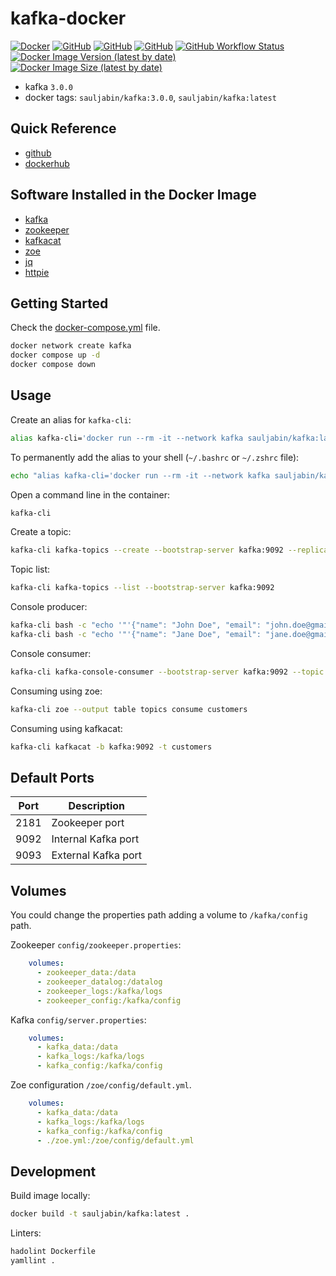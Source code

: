 # kafka-docker

<a href="https://www.docker.com/"><img alt="Docker" src="https://img.shields.io/badge/-docker-blue?logo=docker&logoColor=white"></a>
<a href="https://github.com/sauljabin/kafka-docker"><img alt="GitHub" src="https://img.shields.io/badge/status-active-brightgreen"></a>
<a href="https://github.com/sauljabin/kafka-docker"><img alt="GitHub" src="https://badges.pufler.dev/updated/sauljabin/kafka-docker?label=updated"></a>
<a href="https://github.com/sauljabin/kafka-docker/blob/main/LICENSE"><img alt="GitHub" src="https://img.shields.io/github/license/sauljabin/kafka-docker"></a>
<a href="https://github.com/sauljabin/kafka-docker/actions/workflows/main.yml"><img alt="GitHub Workflow Status" src="https://img.shields.io/github/workflow/status/sauljabin/kafka-docker/CI%20to%20Docker%20Hub"></a>
<a href="https://hub.docker.com/r/sauljabin/kafka"><img alt="Docker Image Version (latest by date)" src="https://img.shields.io/docker/v/sauljabin/kafka"></a>
<a href="https://hub.docker.com/r/sauljabin/kafka"><img alt="Docker Image Size (latest by date)" src="https://img.shields.io/docker/image-size/sauljabin/kafka"></a>

- kafka `3.0.0`
- docker tags: `sauljabin/kafka:3.0.0`, `sauljabin/kafka:latest`

## Quick Reference

- [github](https://github.com/sauljabin/kafka-docker)
- [dockerhub](https://hub.docker.com/r/sauljabin/kafka)

## Software Installed in the Docker Image

- [kafka](https://kafka.apache.org)
- [zookeeper](https://zookeeper.apache.org)
- [kafkacat](https://github.com/edenhill/kafkacat)
- [zoe](https://github.com/adevinta/zoe)
- [jq](https://stedolan.github.io/jq/)
- [httpie](https://httpie.org/)

## Getting Started

Check the [docker-compose.yml](docker-compose.yml) file.
```sh
docker network create kafka
docker compose up -d
docker compose down
```

## Usage

Create an alias for `kafka-cli`:

```bash
alias kafka-cli='docker run --rm -it --network kafka sauljabin/kafka:latest '
```

To permanently add the alias to your shell (`~/.bashrc` or `~/.zshrc` file):

```bash
echo "alias kafka-cli='docker run --rm -it --network kafka sauljabin/kafka:latest '" >> ~/.zshrc
```

Open a command line in the container:
```sh
kafka-cli
```

Create a topic:
```sh
kafka-cli kafka-topics --create --bootstrap-server kafka:9092 --replication-factor 1 --partitions 1 --topic customers
```

Topic list:
```sh
kafka-cli kafka-topics --list --bootstrap-server kafka:9092
```

Console producer:
```sh
kafka-cli bash -c "echo '"'{"name": "John Doe", "email": "john.doe@gmail.com"}'"' | kafka-console-producer --broker-list kafka:9092 --topic customers"
kafka-cli bash -c "echo '"'{"name": "Jane Doe", "email": "jane.doe@gmail.com"}'"' | kafka-console-producer --broker-list kafka:9092 --topic customers"
```

Console consumer:
```sh
kafka-cli kafka-console-consumer --bootstrap-server kafka:9092 --topic customers --from-beginning
```

Consuming using zoe:
```sh
kafka-cli zoe --output table topics consume customers
```

Consuming using kafkacat:
```sh
kafka-cli kafkacat -b kafka:9092 -t customers
```

## Default Ports

| Port | Description |
| - | - |
| 2181 | Zookeeper port |
| 9092 | Internal Kafka port |
| 9093 | External Kafka port |

## Volumes

You could change the properties path adding a volume to `/kafka/config` path.

Zookeeper `config/zookeeper.properties`:
```yaml
    volumes:
      - zookeeper_data:/data
      - zookeeper_datalog:/datalog
      - zookeeper_logs:/kafka/logs
      - zookeeper_config:/kafka/config
```

Kafka `config/server.properties`:
```yaml
    volumes:
      - kafka_data:/data
      - kafka_logs:/kafka/logs
      - kafka_config:/kafka/config
```

Zoe configuration `/zoe/config/default.yml`.
```yaml
    volumes:
      - kafka_data:/data
      - kafka_logs:/kafka/logs
      - kafka_config:/kafka/config
      - ./zoe.yml:/zoe/config/default.yml
```

## Development

Build image locally:
```sh
docker build -t sauljabin/kafka:latest .
```

Linters:
```sh
hadolint Dockerfile
yamllint .
```